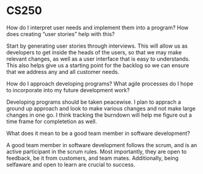 # CS250

How do I interpret user needs and implement them into a program? How does creating “user stories” help with this?

  Start by generating user stories through interviews. This will allow us as developers to get inside the heads of the users,
  so that we may make relevant changes, as well as a user interface that is easy to understands. This also helps give us a
  starting point for the backlog so we can ensure that we address any and all customer needs. 

How do I approach developing programs? What agile processes do I hope to incorporate into my future development work?

  Developing programs should be taken peacewise. I plan to apprach a ground up approach and look to make various changes 
  and not make large changes in one go. I think tracking the burndown will help me figure out a time frame for completetion as well.

What does it mean to be a good team member in software development?

  A good team member in software development follows the scrum, and is an active participant in the scrum rules. Most importantly, they are
  open to feedback, be it from customers, and team mates. Additionally, being selfaware and open to learn are crucial to success. 
